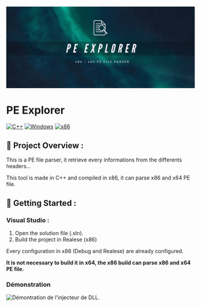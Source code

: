 ![Banner](https://github.com/adamhlt/PE-Explorer/blob/main/Ressource/pe_explorer.png)

# PE Explorer 

[![C++](https://img.shields.io/badge/language-C%2B%2B-%23f34b7d.svg?style=for-the-badge&logo=appveyor)](https://en.wikipedia.org/wiki/C%2B%2B) [![Windows](https://img.shields.io/badge/platform-Windows-0078d7.svg?style=for-the-badge&logo=appveyor)](https://en.wikipedia.org/wiki/Microsoft_Windows) [![x86](https://img.shields.io/badge/arch-x86-red.svg?style=for-the-badge&logo=appveyor)](https://en.wikipedia.org/wiki/X86)

## 📖 Project Overview :

This is a PE file parser, it retrieve every informations from the differents headers...

This tool is made in C++ and compiled in x86, it can parse x86 and x64 PE file.

## 🚀 Getting Started :

### Visual Studio :

1. Open the solution file (.sln).
2. Build the project in Realese (x86)

Every configuration in x86 (Debug and Realese) are already configured.

**It is not necessary to build it in x64, the x86 build can parse x86 and x64 PE file.**

### Démonstration
![Démontration de l'injecteur de DLL.](https://github.com/adamhlt/PE-Explorer/blob/main/Ressource/demo.gif)
